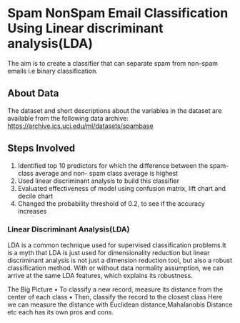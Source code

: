 # Spam NonSpam Email Classification Using Linear discriminant analysis(LDA)

The aim is to create a classifier that can separate spam from non-spam emails i.e binary classification.

## About Data
The dataset and short descriptions about the variables in the dataset are available from the following data 
archive: https://archive.ics.uci.edu/ml/datasets/spambase


## Steps Involved

1. Identified top 10 predictors for which the difference between the spam-class average and non- spam class average is highest
2. Used linear discriminant analysis to build this classifier
3. Evaluated effectiveness of model using confusion matrix, lift chart and decile chart
4. Changed the probability threshold of 0.2, to see if the accuracy increases

### Linear Discriminant Analysis(LDA)
LDA is a common technique used for supervised classification problems.It is a myth that LDA is just used for dimensionality reduction but linear discriminant analysis is not just a dimension reduction tool, but also a robust classification method.
With or without data normality assumption, we can arrive at the same LDA features, which explains its robustness.

The Big Picture
• To classify a new record, measure its distance from the center of each class
• Then, classify the record to the closest class
Here we can measure the distance with Euclidean distance,Mahalanobis Distance etc each has its own pros and cons.
